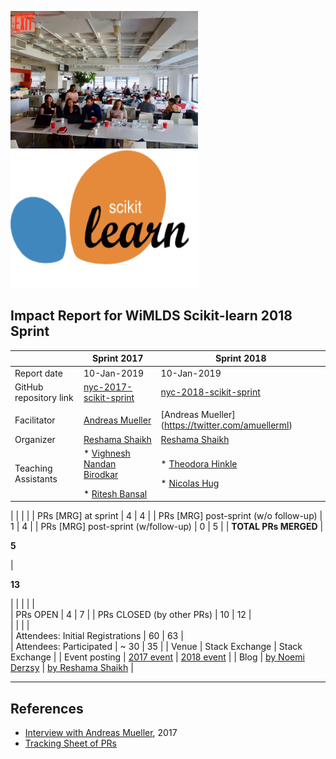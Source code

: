 
<p float="left">
  <img src="../assets/images/sprint_afternoon.jpg" width="300" height="220"/>
  <img src="../assets/images/scikit-learn-logo.png"  width="300" height="220"/> 
</p>
<p>
</p>

## Impact Report for WiMLDS Scikit-learn 2018 Sprint

|                                       | Sprint 2017   | Sprint 2018   |
|---------------------------------------|---------------|---------------|
| Report date                           | 10-Jan-2019   | 10-Jan-2019   |
| GitHub repository link                | [nyc-2017-scikit-sprint](https://github.com/WiMLDS/nyc-2017-scikit-sprint)| [nyc-2018-scikit-sprint](https://github.com/WiMLDS/nyc-2018-scikit-sprint)     |
|                                       |               |           |
| Facilitator    | [Andreas Mueller](https://twitter.com/amuellerml)   |[Andreas Mueller] (https://twitter.com/amuellerml)          |
| Organizer      | [Reshama Shaikh](https://twitter.com/reshamas)   | [Reshama Shaikh](https://twitter.com/reshamas)              |
| Teaching Assistants                   | * [Vighnesh Nandan Birodkar](https://www.linkedin.com/in/vighnesh-birodkar-71b7818/) <p> </p> * [Ritesh Bansal](https://www.linkedin.com/in/ritesh-bansal/) | * [Theodora Hinkle](https://www.linkedin.com/in/theodora-hinkle-5b80a238/) <p> </p> * [Nicolas Hug](https://www.linkedin.com/in/nicolas-hug/) |

|                                       |               |           |
| PRs [MRG] at sprint                   | 4                                                                                                                                                  | 4                                                                                                                                    |
| PRs [MRG] post-sprint (w/o follow-up) | 1                                                                                                                                                  | 4                                                                                                                                    |
| PRs [MRG] post-sprint (w/follow-up)   | 0                                                                                                                                                  | 5                                                                                                                                    |
| **TOTAL PRs MERGED**                 |  <p> </p>  **5** <p> </p>  |  <p> </p>  **13**    <p> </p>      |
|                                      |      |         |                                                                       
| PRs OPEN                             | 4    | 7       |
| PRs CLOSED (by other PRs)            | 10   | 12      |  
|                                      |      |         |   
| Attendees:  Initial Registrations    | 60   | 63      |                                                                                   
| Attendees:  Participated             | ~ 30 | 35      | 
| Venue                                | Stack Exchange  | Stack Exchange    |
| Event posting                         | [2017 event]() | [2018 event]() |
| Blog                                  | [by Noemi Derzsy](http://wimlds.org/noemi-derzsy-scikit-learn-sprint/)  | [by Reshama Shaikh](https://reshamas.github.io/highlights-from-the-2018-NYC-WiMLDS-scikit-sprint/)  |

---
## References
- [Interview with Andreas Mueller](http://mlconf.com/interview-andreas-muller-lecturer-columbia-university-core-contributor-scikit-learn-reshama-shaikh/), 2017
- [Tracking Sheet of PRs](https://docs.google.com/spreadsheets/d/1hG_jmvib6zy3exdLUF_grb4ix5YaFpcwuKtRRYaoBPM/edit?usp=sharing)
